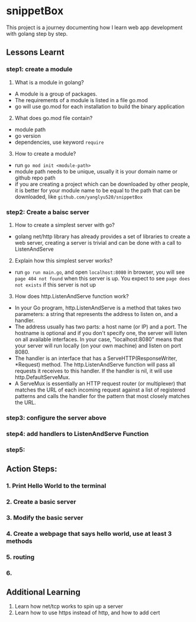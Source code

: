 # snippetBox

This project is a journey documenting how I learn web app development with golang step by step.

## Lessons Learnt

### step1: create a module
1. What is a module in golang?
- A module is a group of packages. 
- The requirements of a module is listed in a file go.mod
- go will use go.mod for each installation to build the binary application

2. What does go.mod file contain?
- module path
- go version
- dependencies, use keyword `require`

3. How to create a module?
- run `go mod init <module-path>`
- module path needs to be unique, usually it is your domain name or github repo path
- if you are creating a project which can be downloaded by other people, it is better for your module name to be equal to the path that can be downloaded, like `github.com/yanglyu520/snippetBox`
  
### step2: Create a baisc server
1. How to create a simplest server with go?
- golang net/http library has already provides a set of libraries to create a web server, creating a server is trivial and can be done with a call to ListenAndServe

2. Explain how this simplest server works?
- run `go run main.go`, and open `localhost:8080` in browser, you will see `page 404 not found` when this server is up. You expect to see `page does not exists` if this server is not up

3. How does http.ListenAndServe function work?
- In your Go program, http.ListenAndServe is a method that takes two parameters: a string that represents the address to listen on, and a handler.
- The address usually has two parts: a host name (or IP) and a port. The hostname is optional and if you don't specify one, the server will listen on all available interfaces. In your case, "localhost:8080" means that your server will run locally (on your own machine) and listen on port 8080.
- The handler is an interface that has a ServeHTTP(ResponseWriter, *Request) method. The http.ListenAndServe function will pass all requests it receives to this handler. If the handler is nil, it will use http.DefaultServeMux. 
- A ServeMux is essentially an HTTP request router (or multiplexer) that matches the URL of each incoming request against a list of registered patterns and calls the handler for the pattern that most closely matches the URL.
                                                              
### step3: configure the server above

### step4: add handlers to ListenAndServe Function

### step5: 

## Action Steps:
### 1. Print Hello World to the terminal
### 2. Create a basic server
### 3. Modify the basic server
### 4. Create a webpage that says hello world, use at least 3 methods
### 5. routing
### 6. 

               
## Additional Learning
1. Learn how net/tcp works to spin up a server
2. Learn how to use https instead of http, and how to add cert